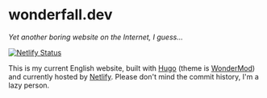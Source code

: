 # wonderfall.dev

*Yet another boring website on the Internet, I guess...*

[![Netlify Status](https://api.netlify.com/api/v1/badges/73730c94-7f54-47c9-bd39-054054829340/deploy-status)](https://app.netlify.com/sites/wonderfall-dev/deploys)

This is my current English website, built with [Hugo](https://gohugo.io/) (theme is [WonderMod](https://github.com/Wonderfall/hugo-WonderMod)) and currently hosted by [Netlify](https://www.netlify.com/). Please don't mind the commit history, I'm a lazy person.
